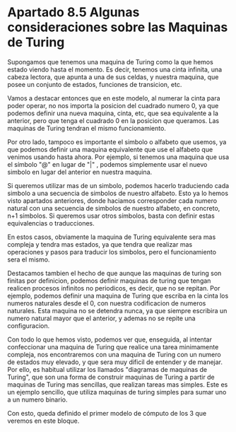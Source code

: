 # Apartado 8.5 Algunas consideraciones sobre las Maquinas de Turing

Supongamos que tenemos una maquina de Turing como la que hemos estado viendo hasta el momento. Es decir, tenemos una
cinta infinita, una cabeza lectora, que apunta a una de sus celdas, y nuestra maquina, que posee un conjunto de estados, funciones de transicion, etc.

Vamos a destacar entonces que en este modelo, al numerar la cinta para poder operar, no nos importa la posicion del cuadrado numero 0, ya que podemos
definir una nueva maquina, cinta, etc, que sea equivalente a la anterior, pero que tenga el cuadrado 0 en la posicion que queramos. Las maquinas de Turing
tendran el mismo funcionamiento.

Por otro lado, tampoco es importante el simbolo o alfabeto que usemos, ya que podemos definir una maquina equivalente que use el alfabeto que venimos usando hasta ahora. Por ejemplo,
si tenemos una maquina que usa el símbolo "@" en lugar de "|" , podemos simplemente usar el nuevo simbolo en lugar del anterior en nuestra maquina.

Si queremos utilizar mas de un simbolo, podemos hacerlo traduciendo cada simbolo a una secuencia de simbolos de nuestro alfabeto. Esto ya lo hemos visto apartados anteriores,
donde haciamos corresponder cada numero natural con una secuencia de simbolos de nuestro alfabeto, en concreto, n+1 símbolos.
Si queremos usar otros símbolos, basta con definir estas equivalencias o traducciones.

En estos casos, obviamente la maquina de Turing equivalente sera mas compleja y tendra mas estados, ya que tendra que realizar mas operaciones y pasos para traducir los simbolos,
pero el funcionamiento sera el mismo.

Destacamos tambien el hecho de que aunque las maquinas de turing son finitas por definicion, podemos definir maquinas de turing que tengan realicen procesos infinitos no
periodicos, es decir, que no se repitan. Por ejemplo, podemos definir una maquina de Turing que escriba en la cinta los numeros naturales desde el 0, con nuestra codificacion
de numeros naturales. Esta maquina no se detendra nunca, ya que siempre escribira un numero natural mayor que el anterior, y ademas no se repite una configuracion.

Con todo lo que hemos visto, podemos ver que, enseguida, al intentar confeccionar una maquina de Turing que realice una tarea minimamente compleja, nos encontraremos con
una maquina de Turing con un numero de estados muy elevado, y que sera muy dificil de entender y de manejar. Por ello, es habitual utilizar los llamados "diagramas de maquinas de Turing",
que son una forma de construir maquinas de Turing a partir de maquinas de Turing mas sencillas, que realizan tareas mas simples.
Este es un ejemplo sencillo, que utiliza maquinas de turing simples para sumar uno a un numero binario.

Con esto, queda definido el primer modelo de cómputo de los 3 que veremos en este bloque.
